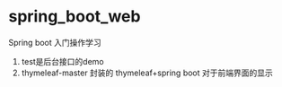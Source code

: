 # spring_boot_web
Spring boot 入门操作学习

1. test是后台接口的demo
2. thymeleaf-master 封装的 thymeleaf+spring boot 对于前端界面的显示
